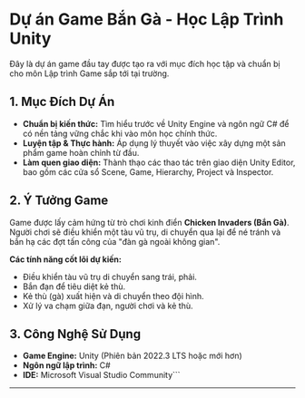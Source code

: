 # Dự án Game Bắn Gà - Học Lập Trình Unity

Đây là dự án game đầu tay được tạo ra với mục đích học tập và chuẩn bị cho môn Lập trình Game sắp tới tại trường.

## 1. Mục Đích Dự Án

*   **Chuẩn bị kiến thức:** Tìm hiểu trước về Unity Engine và ngôn ngữ C# để có nền tảng vững chắc khi vào môn học chính thức.
*   **Luyện tập & Thực hành:** Áp dụng lý thuyết vào việc xây dựng một sản phẩm game hoàn chỉnh từ đầu.
*   **Làm quen giao diện:** Thành thạo các thao tác trên giao diện Unity Editor, bao gồm các cửa sổ Scene, Game, Hierarchy, Project và Inspector.

## 2. Ý Tưởng Game

Game được lấy cảm hứng từ trò chơi kinh điển **Chicken Invaders (Bắn Gà)**. Người chơi sẽ điều khiển một tàu vũ trụ, di chuyển qua lại để né tránh và bắn hạ các đợt tấn công của "đàn gà ngoài không gian".

**Các tính năng cốt lõi dự kiến:**

*   Điều khiển tàu vũ trụ di chuyển sang trái, phải.
*   Bắn đạn để tiêu diệt kẻ thù.
*   Kẻ thù (gà) xuất hiện và di chuyển theo đội hình.
*   Xử lý va chạm giữa đạn, người chơi và kẻ thù.

## 3. Công Nghệ Sử Dụng

*   **Game Engine:** Unity (Phiên bản 2022.3 LTS hoặc mới hơn)
*   **Ngôn ngữ lập trình:** C#
*   **IDE:** Microsoft Visual Studio Community```

---

